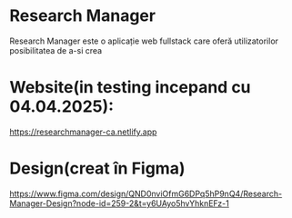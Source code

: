 # Research Manager

Research Manager este o aplicație web fullstack care oferă utilizatorilor posibilitatea de a-si crea <br>

# Website(in testing incepand cu 04.04.2025):

https://researchmanager-ca.netlify.app

# Design(creat în Figma)

https://www.figma.com/design/QND0nviOfmG6DPq5hP9nQ4/Research-Manager-Design?node-id=259-2&t=y6UAyo5hvYhknEFz-1
